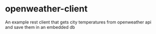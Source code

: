 # openweather-client
An example rest client that gets city temperatures from openweather api and save them in an embedded db
